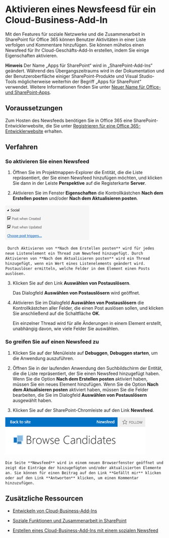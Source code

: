 # <a name="enable-a-newsfeed-for-a-cloud-business-add-in"></a>Aktivieren eines Newsfeesd für ein Cloud-Business-Add-In
Mit den Features für soziale Netzwerke und die Zusammenarbeit in SharePoint für Office 365 können Benutzer Aktivitäten in einer Liste verfolgen und Kommentare hinzufügen. Sie können mühelos einen Newsfeed für Ihr Cloud-Geschäfts-Add-In erstellen, indem Sie einige Eigenschaften aktivieren.
 

 **Hinweis** Der Name „Apps für SharePoint“ wird in „SharePoint-Add-Ins“ geändert. Während des Übergangszeitraums wird in der Dokumentation und der Benutzeroberfläche einiger SharePoint-Produkte und Visual Studio-Tools möglicherweise weiterhin der Begriff „Apps für SharePoint“ verwendet. Weitere Informationen finden Sie unter [Neuer Name für Office- und SharePoint-Apps](new-name-for-apps-for-sharepoint#bk_newname).
 


## <a name="prerequisites"></a>Voraussetzungen

Zum Hosten des Newsfeeds benötigen Sie in Office 365 eine SharePoint-Entwicklerwebsite, die Sie unter  [Registrieren für eine Office 365-Entwicklerwebsite](http://go.microsoft.com/fwlink/?LinkId=263490) erhalten.
 

 

## <a name="procedures"></a>Verfahren


### <a name="to-enable-a-newsfeed"></a>So aktivieren Sie einen Newsfeed


1. Öffnen Sie im Projektmappen-Explorer die Entität, die die Liste repräsentiert, der Sie einen Newsfeed hinzufügen möchten, und klicken Sie dann in der Leiste **Perspektive** auf die Registerkarte **Server**.
    
 
2. Aktivieren Sie im Fenster **Eigenschaften** die Kontrollkästchen **Nach dem Erstellen posten** und/oder **Nach dem Aktualisieren posten**.
    
  ![Eigenschaften für soziales Netzwerk](../../images/CBAsocial.PNG)
 

     Durch Aktivieren von **Nach dem Erstellen posten** wird für jedes neue Listenelement ein Thread zum Newsfeed hinzugefügt. Durch Aktivieren von **Nach dem Aktualisieren posten** wird ein Thread hinzugefügt, wenn ein Wert eines Listenelements geändert wird. Postauslöser ermitteln, welche Felder in dem Element einen Posts auslösen.
    
 
3. Klicken Sie auf den Link **Auswählen von Postauslösern**.
    
    Das Dialogfeld **Auswählen von Postauslösern** wird geöffnet.
    
 
4. Aktivieren Sie im Dialogfeld **Auswählen von Postauslösern** die Kontrollkästchen aller Felder, die einen Post auslösen sollen, und klicken Sie anschließend auf die Schaltfläche **OK**.
    
    Ein einzelner Thread wird für alle Änderungen in einem Element erstellt, unabhängig davon, wie viele Felder Sie auswählen.
    
 

### <a name="to-access-a-newsfeed"></a>So greifen Sie auf einen Newsfeed zu


1. Klicken Sie auf der Menüleiste auf **Debuggen**, **Debuggen starten**, um die Anwendung auszuführen.
    
 
2. Öffnen Sie in der laufenden Anwendung den Suchbildschirm der Entität, die die Liste repräsentiert, der Sie einen Newsfeed hinzugefügt haben. Wenn Sie die Option **Nach dem Erstellen posten** aktiviert haben, müssen Sie ein neues Element hinzufügen. Wenn Sie die Option **Nach dem Aktualisieren posten** aktiviert haben, müssen Sie die Felder bearbeiten, die Sie im Dialogfeld **Auswählen von Postauslösern** ausgewählt haben.
    
 
3. Klicken Sie auf der SharePoint-Chromleiste auf den Link **Newsfeed**.
    
  ![Die SharePoint-Chromleiste](../../images/CBAnewsfeed.PNG)
 

    Die Seite **Newsfeed** wird in einem neuen Browserfenster geöffnet und zeigt die Einträge der hinzugefügten und/oder aktualisierten Elemente an. Sie können für einen Beitrag auf den Link **Gefällt mir** klicken oder auf den Link **Antworten** klicken, um einen Kommentar hinzuzufügen.
    
 

## <a name="additional-resources"></a>Zusätzliche Ressourcen
<a name="bk_addresources"> </a>


-  [Entwickeln von Cloud-Business-Add-Ins](develop-cloud-business-add-ins)
    
 
-  [Soziale Funktionen und Zusammenarbeit in SharePoint](http://msdn.microsoft.com/en-us/library/office/jj163280.aspx)
    
 
-  [Erstellen eines Cloud-Business-Add-Ins mit einem sozialen Newsfeed](create-a-cloud-business-add-in-with-a-social-newsfeed)
    
 

